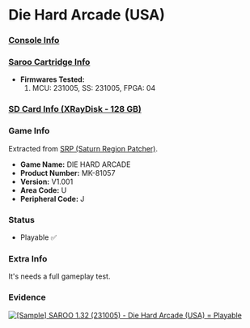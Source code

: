 # Die Hard Arcade (USA)

### [Console Info](../../../../Info/Consoles/VA13/README.md)

### [Saroo Cartridge Info](../../../../Info/Cartridges/RetroGameParadiseStore/1.32F/README.md)

- <b>Firmwares Tested:</b>
  1. MCU: 231005, SS: 231005, FPGA: 04

### [SD Card Info (XRayDisk - 128 GB)](../../../../Info/SdCards/XRayDisk/128GB/fat32/README.md)

### Game Info

Extracted from [SRP (Saturn Region Patcher)](https://segaxtreme.net/resources/saturn-region-patcher.81/download).

- <b>Game Name:</b> DIE HARD ARCADE
- <b>Product Number:</b> MK-81057
- <b>Version:</b> V1.001
- <b>Area Code:</b> U
- <b>Peripheral Code:</b> J

### Status

- Playable :white_check_mark:

### Extra Info

It's needs a full gameplay test.

### Evidence

[![[Sample] SAROO 1.32 (231005) - Die Hard Arcade (USA) = Playable](https://img.youtube.com/vi/SP_p9AXK61o/0.jpg)](https://www.youtube.com/watch?v=SP_p9AXK61o)
